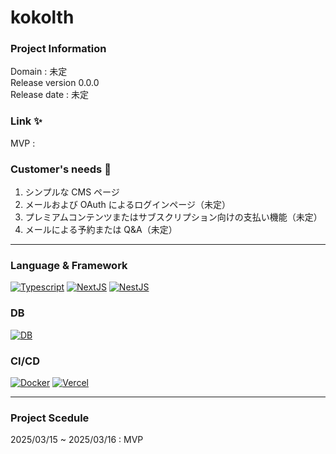 # kokolth

### Project Information

Domain : 未定　<br>
Release version 0.0.0 <br>
Release date : 未定

### Link ✨

MVP :

### Customer's needs 💬

1. シンプルな CMS ページ
2. メールおよび OAuth によるログインページ（未定）
3. プレミアムコンテンツまたはサブスクリプション向けの支払い機能（未定）
4. メールによる予約または Q&A（未定）

---

### Language & Framework

[![Typescript](https://skillicons.dev/icons?i=ts)]()
[![NextJS](https://skillicons.dev/icons?i=next)]()
[![NestJS](https://skillicons.dev/icons?i=nest)]()

### DB

[![DB](https://skillicons.dev/icons?i=mysql)]()

### CI/CD

[![Docker](https://skillicons.dev/icons?i=docker)]()
[![Vercel](https://skillicons.dev/icons?i=vercel)]()

---

### Project Scedule

2025/03/15 ~ 2025/03/16 : MVP
